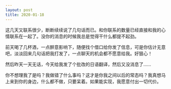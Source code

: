 ```yaml
---
layout: post
title: 2020-01-18
---
```


这几天又联系很少，断断续续说了几句话而已。和你联系的数量已经直接和我的心情联系在一起了。没你的消息的时候我总是觉得干什么都提不起劲。

前天喝了几杯酒，一点醉意影响下，随便找个借口给你发了信息，可是你估计无意吧，淡淡回来几句话把我打发了，一点聊天的机会都不愿意给我。好狠心！

然后昨天一天无话，今天给我发了个批改的日语翻译，然后又没消息了……

你不想理我了是吗？我做错了什么事吗？这才是你我之间以后的常态吗？我真想马上来到你的身边，什么都不做，只要呆着。如果能实现，我愿意付出一切代价。

